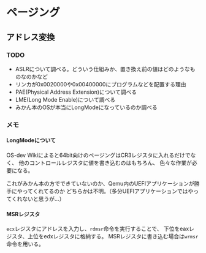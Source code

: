 # ページング

## アドレス変換

### TODO

- ASLRについて調べる。どういう仕組みか、置き換え前の値はどのようなものなのかなど
- リンカが0x0020000や0x00400000にプログラムなどを配置する理由
- PAE(Physical Address Extension)について調べる
- LME(Long Mode Enable)について調べる
- みかん本のOSが本当にLongModeになっているのか調べる

### メモ

#### LongModeについて

OS-dev Wikiによると64bit向けのページングはCR3レジスタに入れるだけでなく、
他のコントロールレジスタに値を書き込むのはもちろん、
色々な作業が必要になる。

これがみかん本の方でできていないのか、Qemu内のUEFIアプリケーションが勝手にやってくれてるのか
どちらかは不明。（多分UEFIアプリケーションではやってくれないと思うが…）

#### MSRレジスタ

`ecx`レジスタにアドレスを入力し、`rdmsr`命令を実行することで、
下位をeaxレジスタ、上位をedxレジスタに格納する。
MSRレジスタに書き込む場合は`wrmsr`命令を用いる。